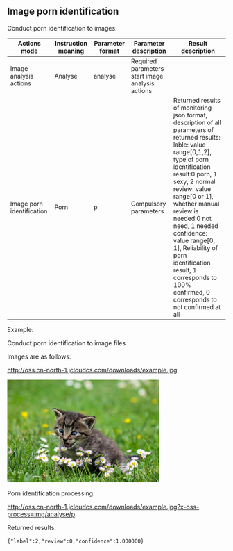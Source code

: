 ## Image porn identification

Conduct porn identification to images:

|Actions mode|Instruction meaning|Parameter format|Parameter description|Result description|
|-|-|-|-|-|
|Image analysis actions|Analyse|analyse|Required parameters<br>start image analysis actions||
|Image porn identification|Porn|p|Compulsory parameters|Returned results of monitoring json format, description of all parameters of returned results: <br>lable: value range[0,1,2], type of porn identification result:0 porn, 1 sexy, 2 normal<br>review: value range[0 or 1], whether manual review is needed:0 not need, 1 needed<br>confidence: value range[0, 1], Reliability of porn identification result, 1 corresponds to 100% confirmed, 0 corresponds to not confirmed at all|

Example:

Conduct porn identification to image files

Images are as follows:

http://oss.cn-north-1.jcloudcs.com/downloads/example.jpg

![识别](../../../../../image/Object-Storage-Service/OSS-065.jpg)

Porn identification processing:

http://oss.cn-north-1.jcloudcs.com/downloads/example.jpg?x-oss-process=img/analyse/p

Returned results:

```
{"label":2,"review":0,"confidence":1.000000}
```
